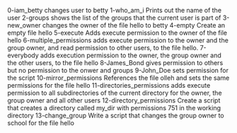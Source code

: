 0-iam_betty changes user to betty
1-who_am_i Prints out the name of the user
2-groups  shows the list of the groups that the current user is part of
3-new_owner changes the owner of the file hello to betty
4-empty Create an empty file hello
5-execute Adds execute permission to the owner of the file hello
6-multiple_permissions adds execute permission to the owner and the group owner, and read permission to other users, to the file hello.
7-everybody adds execution permission to the owner, the group owner and the other users, to the file hello
8-James_Bond gives permission to others but no permission to the onwer and groups
9-John_Doe sets permission for the script
10-mirror_permissions References the file olleh and sets the same permissions for the file hello
11-directories_permissions adds execute permission to all subdirectories of the current directory for the owner, the group owner and all other users
12-directory_permissions Create a script that creates a directory called my_dir with permissions 751 in the working directory
13-change_group Write a script that changes the group owner to school for the file hello